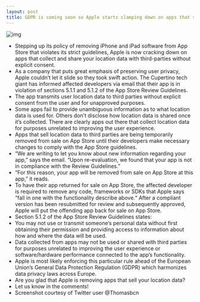 ```yaml
---
layout: post
title: GDPR is coming soon so Apple starts clamping down on apps that sell your location data
---
```

![img](http://media.idownloadblog.com/wp-content/uploads/2018/05/Apple-email-app-removed-location-data-sharing.jpeg)
* Stepping up its policy of removing iPhone and iPad software from App Store that violates its strict guidelines, Apple is now cracking down on apps that collect and share your location data with third-parties without explicit consent.
* As a company that puts great emphasis of preserving user privacy, Apple couldn’t let it slide so they took swift action. The Cupertino tech giant has informed affected developers via email that their app is in violation of sections 5.1.1 and 5.1.2 of the App Store Review Guidelines.
* The app transmits user location data to third parties without explicit consent from the user and for unapproved purposes.
* Some apps fail to provide unambiguous information as to what location data is used for. Others don’t disclose how location data is shared once it’s collected. There are clearly apps out there that collect location data for purposes unrelated to improving the user experience.
* Apps that sell location data to third parties are being temporarily removed from sale on App Store until their developers make necessary changes to comply with the App Store guidelines.
* “We are writing to let you know about new information regarding your app,” says the email. “Upon re-evaluation, we found that your app is not in compliance with the Review Guidelines.”
* “For this reason, your app will be removed from sale on App Store at this app,” it reads.
* To have their app returned for sale on App Store, the affected developer is required to remove any code, frameworks or SDKs that Apple says “fall in one with the functionality describe above.“ After a compliant version has been resubmitted for review and subsequently approved, Apple will put the offending app back for sale on App Store.
* Section 5.1.2 of the App Store Review Guidelines states:
* You may not use or transmit someone’s personal data without first obtaining their permission and providing access to information about how and where the data will be used.
* Data collected from apps may not be used or shared with third parties for purposes unrelated to improving the user experience or software/hardware performance connected to the app’s functionality.
* Apple is most likely enforcing this particular rule ahead of the European Union’s General Data Protection Regulation (GDPR) which harmonizes data privacy laws across Europe.
* Are you glad that Apple is removing apps that sell your location data?
* Let us know in the comments!
* Screenshot courtesy of Twitter user @Thomasbcn

